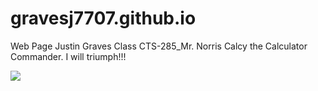 # gravesj7707.github.io

Web Page
Justin Graves
Class CTS-285_Mr. Norris
Calcy the Calculator Commander.
I will triumph!!! 

<img src="img/>/cala.jpg" ></img>
